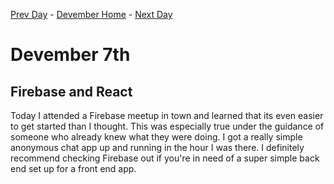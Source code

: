 [Prev Day](../6/README.md) - [Devember Home](../README.md) - [Next Day](../8/README.md)

# Devember 7th

## Firebase and React

Today I attended a Firebase meetup in town and learned that its even easier to get started than I thought. This was especially true under the guidance of someone who already knew what they were doing. I got a really simple anonymous chat app up and running in the hour I was there. I definitely recommend checking Firebase out if you're in need of a super simple back end set up for a front end app.


